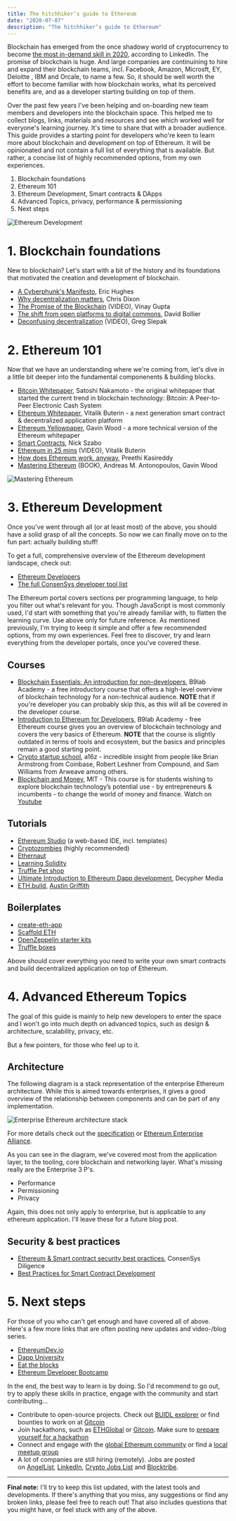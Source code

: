 ```yaml
---
title: The hitchhiker’s guide to Ethereum 
date: "2020-07-07"
description: "The hitchhiker’s guide to Ethereum"
---
```


Blockchain has emerged from the once shadowy world of cryptocurrency to become [the most in-demand skill in 2020](https://business.linkedin.com/talent-solutions/blog/trends-and-research/2020/most-in-demand-hard-and-soft-skills), according to LinkedIn. The promise of blockchain is huge. And large companies are continuining to hire and expand their blockchain teams, incl. Facebook, Amazon, Microsft, EY, Deloitte , IBM and Orcale, to name a few. So, it should be well worth the effort to become familiar with how blockchain works, what its perceived benefits are, and as a developer starting building on top of them. 

Over the past few years I've been helping and on-boarding new team members and developers into the blockchain space. This helped me to collect blogs, links, materials and resources and see which worked well for everyone's learning journey. It's time to share that with a broader audience. This guide provides a starting point for developers who're keen to learn more about blockchain and development on top of Ethereum. It will be opinionated and not contain a full list of everything that is available. But rather, a concise list of highly recommended options, from my own experiences. 

1. Blockchain foundations 
1. Ethereum 101 
1. Ethereum Development, Smart contracts & DApps 
1. Advanced Topics, privacy, performance & permissioning 
1. Next steps 

![Ethereum Development](../assets/images/ethereum-guide.png)

# 1. Blockchain foundations 

New to blockchain? Let's start with a bit of the history and its foundations that motivated the creation and development of blockchain.

- [A Cyberphunk's Manifesto](https://www.activism.net/cypherpunk/manifesto.html), Eric Hughes
- [Why decentralization matters](https://onezero.medium.com/why-decentralization-matters-5e3f79f7638e), Chris Dixon
- [The Promise of the Blockchain](https://vimeo.com/161183966) (VIDEO), Vinay Gupta
- [The shift from open platforms to digital commons](http://www.bollier.org/blog/shift-open-platforms-digital-commons), David Bollier
- [Deconfusing decentralization](https://youtu.be/7S1IqaSLrq8) (VIDEO), Greg Slepak

# 2. Ethereum 101 

Now that we have an understanding where we're coming from, let's dive in a little bit deeper into the fundamental componenents & building blocks.

- [Bitcoin Whitepaper](https://bitcoin.org/bitcoin.pdf), Satoshi Nakamoto - the original whitepaper that started the current trend in blockchain technology: Bitcoin: A Peer-to-Peer Electronic Cash System
- [Ethereum Whitepaper](https://ethereum.org/en/whitepaper/), Vitalik Buterin - a next generation smart contract & decentralized application platform
- [Ethereum Yellowpaper](https://ethereum.github.io/yellowpaper/paper.pdf), Gavin Wood - a more technical version of the Ethereum whitepaper
- [Smart Contracts](https://www.fon.hum.uva.nl/rob/Courses/InformationInSpeech/CDROM/Literature/LOTwinterschool2006/szabo.best.vwh.net/smart.contracts.html), Nick Szabo
- [Ethereum in 25 mins](https://youtu.be/mCzyDLanA7s) (VIDEO), Vitalik Buterin
- [How does Ethereum work, anyway](https://www.preethikasireddy.com/post/how-does-ethereum-work-anyway), Preethi Kasireddy
- [Mastering Ethereum](https://github.com/ethereumbook/ethereumbook) (BOOK), Andreas M. Antonopoulos, Gavin Wood

![Mastering Ethereum](../assets/images/mastering-ethereum.png)

# 3. Ethereum Development 

Once you've went through all (or at least most) of the above, you should have a solid grasp of all the concepts. So now we can finally move on to the fun part: actually building stuff! 

To get a full, comprehensive overview of the Ethereum development landscape, check out:
- [Ethereum Developers](https://ethereum.org/en/developers/)
- [The full ConsenSys developer tool list](https://github.com/ConsenSys/ethereum-developer-tools-list)

The Ethereum portal covers sections per programming language, to help you filter out what's relevant for you. Though JavaScript is most commonly used, I'd start with something that you're already familiar with, to flatten the learning curve. Use above only for future reference. As mentioned previously, I'm trying to keep it simple and offer a few recommended options, from my own experiences. Feel free to discover, try and learn everything from the developer portals, once you've covered these.

## Courses
- [Blockchain Essentials: An introduction for non-developers](https://academy.b9lab.com/courses/course-v1:Blab+BEC-FREE+2018-08/about), B9lab Academy - a free introductory course that offers a high-level overview of blockchain technology for a non-technical audience. **NOTE** that if you're developer you can probably skip this, as this will all be covered in the developer course. 
- [Introduction to Ethereum for Developers](https://academy.b9lab.com/courses/B9lab/X16-0/2016/about), B9lab Academy - free Ethereum course gives you an overview of blockchain technology and covers the very basics of Ethereum. **NOTE** that the course is slightly outdated in terms of tools and ecosystem, but the basics and principles remain a good starting point. 
- [Crypto startup school](https://a16z.com/crypto-startup-school/), a16z - incredible insight from people like Brian Armstrong from Coinbase, Robert Leshner from Compound, and Sam Williams from Arweave among others.
- [Blockchain and Money](https://ocw.mit.edu/courses/sloan-school-of-management/15-s12-blockchain-and-money-fall-2018/), MIT - This course is for students wishing to explore blockchain technology’s potential use - by entrepreneurs & incumbents - to change the world of money and finance. Watch on [Youtube](https://www.youtube.com/playlist?list=PLUl4u3cNGP63UUkfL0onkxF6MYgVa04Fn)

## Tutorials 
- [Ethereum Studio](https://studio.ethereum.org/) (a web-based IDE, incl. templates)
- [Cryptozombies](https://cryptozombies.io/) (highly recommended)
- [Ethernaut](https://ethernaut.openzeppelin.com/) 
- [Learning Solidity](https://docs.openzeppelin.com/learn/)
- [Truffle Pet shop](https://www.trufflesuite.com/tutorials/pet-shop)
- [Ultimate Introduction to Ethereum Dapp development](https://www.youtube.com/watch?v=rmtsh7Q7sbE&list=PLV1JDFUtrXpFh85G-Ddyy2kLSafaB9biQ), Decypher Media
- [ETH.build](https://eth.build/), [Austin Griffith](https://twitter.com/austingriffith)

## Boilerplates
- [create-eth-app](https://github.com/PaulRBerg/create-eth-app)
- [Scaffold ETH](http://scaffoldeth.io/)
- [OpenZeppelin starter kits](https://openzeppelin.com/starter-kits/)
- [Truffle boxes](https://www.trufflesuite.com/boxes)

Above should cover everything you need to write your own smart contracts and build decentralized application on top of Ethereum. 

# 4. Advanced Ethereum Topics 

The goal of this guide is mainly to help new developers to enter the space and I won't go into much depth on advanced topics, such as design & architecture, scalability, privacy, etc.

But a few pointers, for those who feel up to it. 

## Architecture 

The following diagram is a stack representation of the enterprise Ethereum architecture. While this is aimed towards enterprises, it gives a good overview of the relationship between components and can be part of any implementation. 

![Enterprise Ethereum architecture stack](../assets/images/eth-architecture.png)

For more details check out the [specification](https://entethalliance.github.io/client-spec/spec.html#sec-smart-contract-tools-sublayer) or [Ethereum Enterprise Alliance](https://entethalliance.org/resources/).

As you can see in the diagram, we've covered most from the application layer, to the tooling, core blockchain and networking layer. What's missing really are the Enterprise 3 P's.

- Performance
- Permissioning
- Privacy

Again, this does not only apply to enterprise, but is applicable to any ethereum application. I'll leave these for a future blog post.

## Security & best practices 
- [Ethereum & Smart contract security best practices](https://consensys.github.io/smart-contract-best-practices/), ConsenSys Diligence
- [Best Practices for Smart Contract Development](https://yos.io/2019/11/10/smart-contract-development-best-practices/)

# 5. Next steps 

For those of you who can't get enough and have covered all of above. Here's a few more links that are often posting new updates and video-/blog series.

- [EthereumDev.io](https://ethereumdev.io/)
- [Dapp University](https://www.dappuniversity.com/)
- [Eat the blocks](https://www.youtube.com/c/eattheblocks)
- [Ethereum Developer Bootcamp](https://www.chainshot.com/)

In the end, the best way to learn is by doing. So I'd recommend to go out, try to apply these skills in practice, engage with the community and start contributing...

- Contribute to open-source projects. Check out [BUIDL explorer](https://buidl-explorer.herokuapp.com/) or find bounties to work on at [Gitcoin](https://gitcoin.co/explorer)
- Join hackathons, such as [ETHGlobal](https://www.ethglobal.co/) or [Gitcoin](http://gitcoin.co/hackathon). Make sure to [prepare yourself for a hackathon](https://medium.com/@wslyvh/preparing-for-a-blockchain-hackathon-38f27d2468b5)
- Connect and engage with the [global Ethereum community](https://ethereum.org/en/community/) or find a [local meetup group](https://www.meetup.com/topics/ethereum/)
- A lot of companies are still hiring (remotely).  Jobs are posted on [AngelList](https://angel.co/jobs), [LinkedIn](https://linkedin.com/jobs), [Crypto Jobs List](https://cryptojobslist.com/) and [Blocktribe](https://blocktribe.com/).

---

**Final note:** I'll try to keep this list updated, with the latest tools and developments. If there's anything that you miss, any suggestions or find any broken links, please feel free to reach out! That also includes questions that you might have, or feel stuck with any of the above.